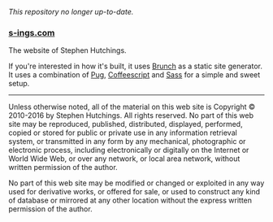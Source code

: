 _This repository no longer up-to-date._

### [s-ings.com](http://s-ings.com)

The website of Stephen Hutchings.

If you're interested in how it's built, it uses [Brunch] as a static site generator. It uses a combination of [Pug], [Coffeescript] and [Sass] for a simple and sweet setup.

-----

Unless otherwise noted, all of the material on this web site is Copyright © 2010-2016 by Stephen Hutchings. All rights reserved. No part of this web site may be reproduced, published, distributed, displayed, performed, copied or stored for public or private use in any information retrieval system, or transmitted in any form by any mechanical, photographic or electronic process, including electronically or digitally on the Internet or World Wide Web, or over any network, or local area network, without written permission of the author.

No part of this web site may be modified or changed or exploited in any way used for derivative works, or offered for sale, or used to construct any kind of database or mirrored at any other location without the express written permission of the author.

[Coffeescript]: https://coffeescript.org/
[Backbone]: http://backbonejs.org/
[Pug]: https://pugjs.org/
[underscore]: http://underscorejs.org/
[moment]: https://momentjs.com/
[written]: https://www.npmjs.com/written
[SASS]: http://sass-lang.com/
[Brunch]: http://brunch.io/
